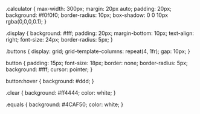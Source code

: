 .calculator {
    max-width: 300px;
    margin: 20px auto;
    padding: 20px;
    background: #f0f0f0;
    border-radius: 10px;
    box-shadow: 0 0 10px rgba(0,0,0,0.1);
}

.display {
    background: #fff;
    padding: 20px;
    margin-bottom: 10px;
    text-align: right;
    font-size: 24px;
    border-radius: 5px;
}

.buttons {
    display: grid;
    grid-template-columns: repeat(4, 1fr);
    gap: 10px;
}

button {
    padding: 15px;
    font-size: 18px;
    border: none;
    border-radius: 5px;
    background: #fff;
    cursor: pointer;
}

button:hover {
    background: #ddd;
}

.clear {
    background: #ff4444;
    color: white;
}

.equals {
    background: #4CAF50;
    color: white;
}
